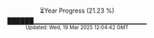 <p align="center">
⏳Year Progress (21.23 %)<br>
██████▁▁▁▁▁▁▁▁▁▁▁▁▁▁▁▁▁▁▁▁▁▁▁▁ <br>
<sub>Updated: Wed, 19 Mar 2025 12:04:42 GMT</sub>
</p>

